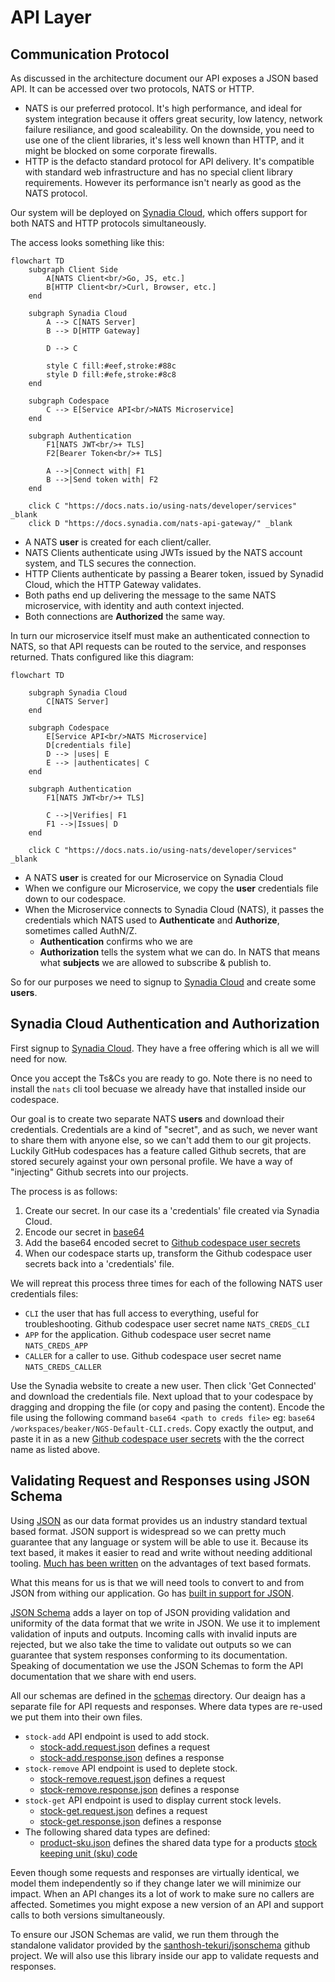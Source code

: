 # API Layer

## Communication Protocol

As discussed in the architecture document our API exposes a JSON based API. It can be accessed over two protocols, NATS or HTTP.

- NATS is our preferred protocol. It's high performance, and ideal for system integration because it offers great security, low latency, network failure resiliance, and good scaleability. On the downside, you need to use one of the client libraries, it's less well known than HTTP, and it might be blocked on some corporate firewalls.
- HTTP is the defacto standard protocol for API delivery. It's compatible with standard web infrastructure and has no special client library requirements. However its performance isn't nearly as good as the NATS protocol.  

Our system will be deployed on [Synadia Cloud](https://www.synadia.com/cloud), which offers support for both NATS and HTTP protocols simultaneously.

The access looks something like this:

```mermaid
flowchart TD
    subgraph Client Side
        A[NATS Client<br/>Go, JS, etc.]
        B[HTTP Client<br/>Curl, Browser, etc.]
    end

    subgraph Synadia Cloud
        A --> C[NATS Server]
        B --> D[HTTP Gateway]

        D --> C

        style C fill:#eef,stroke:#88c
        style D fill:#efe,stroke:#8c8
    end

    subgraph Codespace
        C --> E[Service API<br/>NATS Microservice]
    end

    subgraph Authentication
        F1[NATS JWT<br/>+ TLS]
        F2[Bearer Token<br/>+ TLS]

        A -->|Connect with| F1
        B -->|Send token with| F2
    end

    click C "https://docs.nats.io/using-nats/developer/services" _blank
    click D "https://docs.synadia.com/nats-api-gateway/" _blank

```

- A NATS **user** is created for each client/caller.
- NATS Clients authenticate using JWTs issued by the NATS account system, and TLS secures the connection.
- HTTP Clients authenticate by passing a Bearer token, issued by Synadid Cloud, which the HTTP Gateway validates.
- Both paths end up delivering the message to the same NATS microservice, with identity and auth context injected.
- Both connections are **Authorized** the same way.

In turn our microservice itself must make an authenticated connection to NATS, so that API requests can be routed to the service, and responses returned.  Thats configured like this diagram:

```mermaid
flowchart TD

    subgraph Synadia Cloud
        C[NATS Server]
    end

    subgraph Codespace
        E[Service API<br/>NATS Microservice]
        D[credentials file]
        D --> |uses| E
        E --> |authenticates| C
    end

    subgraph Authentication
        F1[NATS JWT<br/>+ TLS]

        C -->|Verifies| F1
        F1 -->|Issues| D
    end

    click C "https://docs.nats.io/using-nats/developer/services" _blank
```

- A NATS **user** is created for our Microservice on Synadia Cloud
- When we configure our Microservice,  we copy the **user** credentials file down to our codespace.
- When the Microservice connects to Synadia Cloud (NATS), it passes the credentials which NATS used to **Authenticate** and **Authorize**, sometimes called AuthN/Z.
    - **Authentication** confirms who we are
    - **Authorization** tells the system what we can do. In NATS that means what **subjects** we are allowed to subscribe & publish to.

So for our purposes we need to signup to [Synadia Cloud](https://cloud.synadia.com) and create some **users**.

## Synadia Cloud Authentication and Authorization

First signup to [Synadia Cloud](https://cloud.synadia.com).  They have a free offering which is all we will need for now.

Once you accept the Ts&Cs you are ready to go.  Note there is no need to install the `nats` cli tool becuase we already have that installed inside our codespace.

Our goal is to create two separate NATS **users** and download their credentials.  Credentials are a kind of "secret", and as such, we never want to share them with anyone else, so we can't add them to our git projects. Luckily GitHub codespaces has a feature called Github secrets, that are stored securely against your own personal profile. We have a way of "injecting" Github secrets into our projects.

The process is as follows:

1. Create our secret. In our case its a 'credentials' file created via Synadia Cloud.
2. Encode our secret in [base64](https://en.wikipedia.org/wiki/Base64)
3. Add the base64 encoded secret to [Github codespace user secrets](https://github.com/settings/codespaces)
4. When our codespace starts up, transform the Github codespace user secrets back into a 'credentials' file.

We will repreat this process three times for each of the following NATS user credentials files:

- `CLI` the user that has full access to everything, useful for troubleshooting. Github codespace user secret name `NATS_CREDS_CLI`
- `APP` for the application. Github codespace user secret name `NATS_CREDS_APP`
- `CALLER` for a caller to use. Github codespace user secret name `NATS_CREDS_CALLER`

Use the Synadia website to create a new user. Then click 'Get Connected' and download the credentials file.  Next upload that to your codespace by dragging and dropping the file (or copy and pasing the content). Encode the file using the following command `base64 <path to creds file>` eg: `base64 /workspaces/beaker/NGS-Default-CLI.creds`.  Copy exactly the output, and paste it in as a new [Github codespace user secrets](https://github.com/settings/codespaces) with the the correct name as listed above.


## Validating Request and Responses using JSON Schema

Using [JSON](https://www.json.org/json-en.html) as our data format provides us an industry standard textual based format. JSON support is widespread so we can pretty much guarantee that any language or system will be able to use it. Because its text based, it makes it easier to read and write without needing additional tooling. [Much has been written](http://www.catb.org/esr/writings/taoup/html/textualitychapter.html) on the advantages of text based formats.

What this means for us is that we will need tools to convert to and from JSON from withing our application. Go has [built in support for JSON](https://go.dev/blog/json).

[JSON Schema](https://json-schema.org) adds a layer on top of JSON providing validation and uniformity of the data format that we write in JSON.  We use it to implement validation of inputs and outputs. Incoming calls with invalid inputs are rejected, but we also take the time to validate out outputs so we can guarantee that system responses conforming to its documentation.  Speaking of documentation we use the JSON Schemas to form the API documentation that we share with end users. 

All our schemas are defined in the [schemas](../schemas/) directory. Our deaign has a separate file for API requests and responses.  Where data types are re-used we put them into their own files.


- `stock-add` API endpoint is used to add stock.
    - [stock-add.request.json](../schemas/stock-add.request.json) defines a request
    - [stock-add.response.json](../schemas/stock-add.response.json) defines a response
- `stock-remove` API endpoint is used to deplete stock.
    - [stock-remove.request.json](../schemas/stock-remove.request.json) defines a request
    - [stock-remove.response.json](../schemas/stock-remove.response.json) defines a response
- `stock-get` API endpoint is used to display current stock levels.
    - [stock-get.request.json](../schemas/stock-get.request.json) defines a request
    - [stock-get.response.json](../schemas/stock-get.response.json) defines a response
- The following shared data types are defined:
    - [product-sku.json](../schemas/product-sku.json) defines the shared data type for a products [stock keeping unit (sku) code](https://en.wikipedia.org/wiki/Stock_keeping_unit)

Eeven though some requests and responses are virtually identical, we model them independently so if they change later we will minimize our impact. When an API changes its a lot of work to make sure no callers are affected. Sometimes you might expose a new version of an API and support calls to both versions simultaneously.

To ensure our JSON Schemas are valid, we run them through the standalone validator provided by the [santhosh-tekuri/jsonschema](https://github.com/santhosh-tekuri/jsonschema) github project.  We will also use this library inside our app to validate requests and responses.